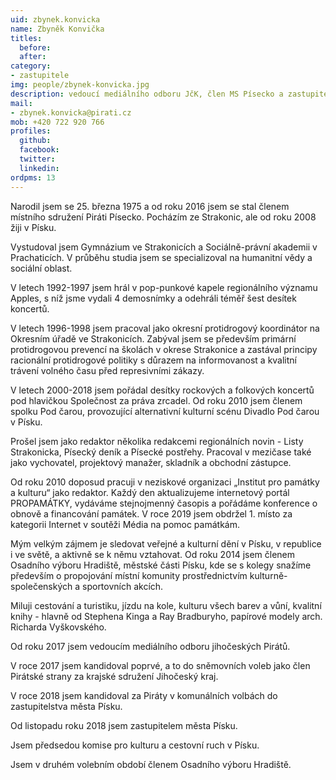 ```yaml
---
uid: zbynek.konvicka
name: Zbyněk Konvička
titles:
  before: 
  after:
category:
- zastupitele
img: people/zbynek-konvicka.jpg
description: vedoucí mediálního odboru JčK, člen MS Písecko a zastupitel v Písku
mail:
- zbynek.konvicka@pirati.cz
mob: +420 722 920 766
profiles:
  github:
  facebook:				
  twitter:
  linkedin:
ordpms: 13 
---
```


Narodil jsem se 25. března 1975 a od roku 2016 jsem se stal členem místního sdružení Piráti Písecko. Pocházím ze Strakonic, ale od roku 2008 žiji v Písku.

Vystudoval jsem Gymnázium ve Strakonicích a Sociálně-právní akademii v Prachaticích. V průběhu studia jsem se specializoval na humanitní vědy a sociální oblast.

V letech 1992-1997 jsem hrál v pop-punkové kapele regionálního významu Apples, s níž jsme vydali 4 demosnímky a odehráli téměř šest desítek koncertů.

V letech 1996-1998 jsem pracoval jako okresní protidrogový koordinátor na Okresním úřadě ve Strakonicích. Zabýval jsem se především primární protidrogovou prevencí na školách v okrese Strakonice a zastával principy racionální protidrogové politiky s důrazem na informovanost a kvalitní trávení volného času před represivními zákazy.

V letech 2000-2018 jsem pořádal desítky rockových a folkových koncertů pod hlavičkou Společnost za práva zrcadel. Od roku 2010 jsem členem spolku Pod čarou, provozující alternativní kulturní scénu Divadlo Pod čarou v Písku.

Prošel jsem jako redaktor několika redakcemi regionálních novin - Listy Strakonicka, Písecký deník a Písecké postřehy. Pracoval v mezičase také jako vychovatel, projektový manažer, skladník a obchodní zástupce.

Od roku 2010 doposud pracuji v neziskové organizaci „Institut pro památky a kulturu“ jako redaktor. Každý den aktualizujeme internetový portál PROPAMÁTKY, vydáváme stejnojmenný časopis a pořádáme konference o obnově a financování památek. V roce 2019 jsem obdržel 1. místo za kategorii Internet v soutěži Média na pomoc památkám.

Mým velkým zájmem je sledovat veřejné a kulturní dění v Písku, v republice i ve světě, a aktivně se k němu vztahovat. Od roku 2014 jsem členem Osadního výboru Hradiště, městské části Písku, kde se s kolegy snažíme především o propojování místní komunity prostřednictvím kulturně-společenských a sportovních akcích.

Miluji cestování a turistiku, jízdu na kole, kulturu všech barev a vůní, kvalitní knihy - hlavně od Stephena Kinga a Ray Bradburyho, papírové modely arch. Richarda Vyškovského.

Od roku 2017 jsem vedoucím mediálního odboru jihočeských Pirátů.

V roce 2017 jsem kandidoval poprvé, a to do sněmovních voleb jako člen Pirátské strany za krajské sdružení Jihočeský kraj.

V roce 2018 jsem kandidoval za Piráty v komunálních volbách do zastupitelstva města Písku.

Od listopadu roku 2018 jsem zastupitelem města Písku.

Jsem předsedou komise pro kulturu a cestovní ruch v Písku.

Jsem v druhém volebním období členem Osadního výboru Hradiště.
